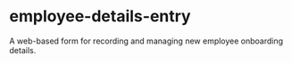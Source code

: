 # employee-details-entry
A web-based form for recording and managing new employee onboarding details.
